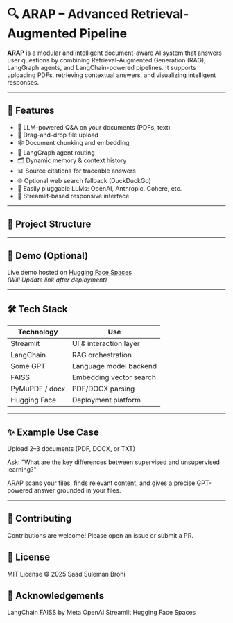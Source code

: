 # 🔍 ARAP – Advanced Retrieval-Augmented Pipeline

**ARAP** is a modular and intelligent document-aware AI system that answers user questions by combining Retrieval-Augmented Generation (RAG), LangGraph agents, and LangChain-powered pipelines. It supports uploading PDFs, retrieving contextual answers, and visualizing intelligent responses.

---

## 🚀 Features

- 🧠 LLM-powered Q&A on your documents (PDFs, text)
- 📂 Drag-and-drop file upload
- 🕸️ Document chunking and embedding
- 🔗 LangGraph agent routing
- 🗂️ Dynamic memory & context history
- 📊 Source citations for traceable answers
- 🌐 Optional web search fallback (DuckDuckGo)
- 🧩 Easily pluggable LLMs: OpenAI, Anthropic, Cohere, etc.
- 📌 Streamlit-based responsive interface

---

## 📁 Project Structure



---

## 🚀 Demo (Optional)

Live demo hosted on [Hugging Face Spaces](https://huggingface.co/spaces/saadbrohi/arap)  
*(Will Update link after deployment)*

---

## 🛠️ Tech Stack

| Technology     | Use                              |
|----------------|----------------------------------|
| Streamlit      | UI & interaction layer           |
| LangChain      | RAG orchestration                |
| Some GPT       | Language model backend           |
| FAISS          | Embedding vector search          |
| PyMuPDF / docx | PDF/DOCX parsing                 |
| Hugging Face   | Deployment platform    |

---

## ✨ Example Use Case

Upload 2–3 documents (PDF, DOCX, or TXT)

Ask: "What are the key differences between supervised and unsupervised learning?"

ARAP scans your files, finds relevant content, and gives a precise GPT-powered answer grounded in your files.

---


## 🤝 Contributing

Contributions are welcome! Please open an issue or submit a PR.

## 🧾 License
MIT License © 2025 Saad Suleman Brohi

## 🙌 Acknowledgements

LangChain
FAISS by Meta
OpenAI
Streamlit
Hugging Face Spaces

